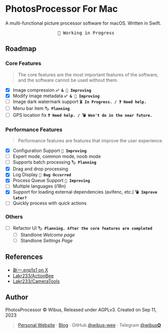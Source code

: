 # PhotosProcessor For Mac

A multi-functional picture processor software for macOS. Written in Swift.

<pre align="center">
🧪 Working in Progress
</pre>

## Roadmap

### Core Features

> The core features are the most important features of the software, and the software cannot be used without them.

- [x] Image compression **`✅ & 🔧 Improving`**
- [x] Modify image metadata **`✅ & 🔧 Improving`**
- [ ] Image dark watermark support **`⏳ In Progress. / ❓ Need help.`**
- [ ] Menu bar item **`🏷️ Planning`**
- [ ] GPS location fix **`❓ Need help. / 💣 Won't do in the near future.`**

### Performance Features

> Performance features are features that improve the user experience.

- [x] Configuration Support **`🔧 Improving`**
- [ ] Expert mode, common mode, noob mode
- [ ] Supports batch processing **`🏷️ Planning`**
- [x] Drag and drop processing
- [x] Log Display **`🐛 Bug Occurred`**
- [x] Process Queue Support **`🔧 Improving`**
- [ ] Multiple languages (i18n)
- [x] Support for loading external dependencies (avifenc, etc.) **`💣 Improve later?`**
- [ ] Quickly process with quick actions

### Others

- [ ] Refactor UI **`🏷️ Planning. After the core features are completed`**
  - [ ] Standlone *Welcome page*
  - [ ] Standlone *Settings Page*

## References

- [新一.enp1s1 on X](https://twitter.com/_a_wing/status/1700586549065155043)
- [Lakr233/ActionBee](https://github.com/Lakr233/ActionBee)
- [Lakr233/CameraTools](https://github.com/Lakr233/CameraTools)

## Author

PhotosProcessor © Wibus, Released under AGPLv3. Created on Sep 11, 2023

> [Personal Website](http://iucky.cn/) · [Blog](https://blog.iucky.cn/) · GitHub [@wibus-wee](https://github.com/wibus-wee/) · Telegram [@wibus✪](https://t.me/wibus_wee)

